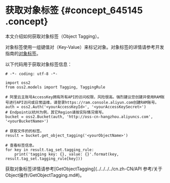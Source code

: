 # 获取对象标签 {#concept_645145 .concept}

本文介绍如何获取对象标签（Object Tagging）。

对象标签使用一组键值对（Key-Value）来标记对象。对象标签的详情请参考开发指南的[对象标签](../../../../cn.zh-CN/开发指南/管理文件/对象标签.md#)。

以下代码用于获取对象标签信息：

``` {#codeblock_xzw_dfg_mh0}
# -*- coding: utf-8 -*-

import oss2
from oss2.models import Tagging, TaggingRule

# 阿里云主账号AccessKey拥有所有API的访问权限，风险很高。强烈建议您创建并使用RAM账号进行API访问或日常运维，请登录https://ram.console.aliyun.com创建RAM账号。
auth = oss2.Auth('<yourAccessKeyId>', '<yourAccessKeySecret>')
# Endpoint以杭州为例，其它Region请按实际情况填写。
bucket = oss2.Bucket(auth, 'http://oss-cn-hangzhou.aliyuncs.com', '<yourBucketName>')

# 获取文件的的标签。
result = bucket.get_object_tagging('<yourObjectName>')

# 查看标签信息。
for key in result.tag_set.tagging_rule:
    print('tagging key: {}, value: {}'.format(key, result.tag_set.tagging_rule[key]))
```

获取对象标签详情请参考[GetObjectTagging](../../../../cn.zh-CN/API 参考/关于Object操作/GetObjectTagging.md#)。


